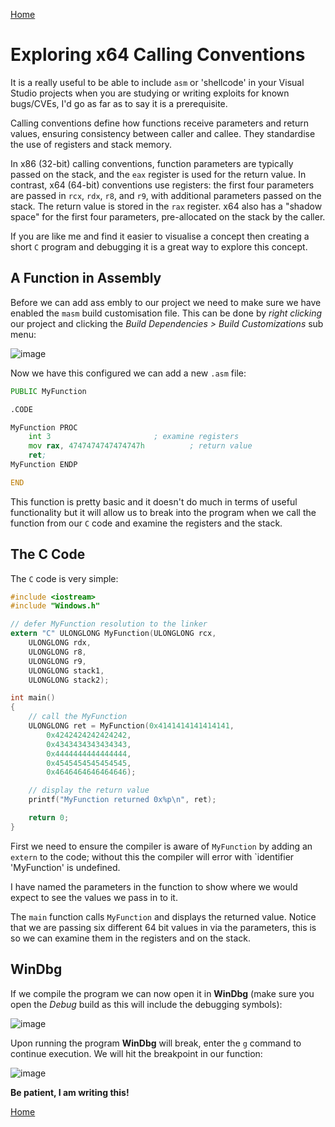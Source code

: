 [Home](https://plackyhacker.github.io)

# Exploring x64 Calling Conventions

It is a really useful to be able to include `asm` or 'shellcode' in your Visual Studio projects when you are studying or writing exploits for known bugs/CVEs, I'd go as far as to say it is a prerequisite.

Calling conventions define how functions receive parameters and return values, ensuring consistency between caller and callee. They standardise the use of registers and stack memory.

In x86 (32-bit) calling conventions, function parameters are typically passed on the stack, and the `eax` register is used for the return value. In contrast, x64 (64-bit) conventions use registers: the first four parameters are passed in `rcx`, `rdx`, `r8`, and `r9`, with additional parameters passed on the stack. The return value is stored in the `rax` register. x64 also has a "shadow space" for the first four parameters, pre-allocated on the stack by the caller.

If you are like me and find it easier to visualise a concept then creating a short `C` program and debugging it is a great way to explore this concept.

## A Function in Assembly

Before we can add ass embly to our project we need to make sure we have enabled the `masm` build customisation file. This can be done by *right clicking* our project and clicking the *Build Dependencies > Build Customizations* sub menu:

![image](https://github.com/user-attachments/assets/bf1e6377-1796-4fac-96dd-b55c346b2b40)

Now we have this configured we can add a new `.asm` file:

```asm
PUBLIC MyFunction

.CODE

MyFunction PROC
	int 3						; examine registers
	mov rax, 4747474747474747h			; return value
	ret;
MyFunction ENDP

END
```

This function is pretty basic and it doesn't do much in terms of useful functionality but it will allow us to break into the program when we call the function from our `C` code and examine the registers and the stack.

## The C Code

The `C` code is very simple:

```c
#include <iostream>
#include "Windows.h"

// defer MyFunction resolution to the linker
extern "C" ULONGLONG MyFunction(ULONGLONG rcx,
	ULONGLONG rdx,
	ULONGLONG r8,
	ULONGLONG r9,
	ULONGLONG stack1,
	ULONGLONG stack2);

int main()
{
    // call the MyFunction
    ULONGLONG ret = MyFunction(0x4141414141414141,
        0x4242424242424242,
        0x4343434343434343, 
        0x4444444444444444, 
        0x4545454545454545,
        0x4646464646464646);

    // display the return value
    printf("MyFunction returned 0x%p\n", ret);

    return 0;
}
```

First we need to ensure the compiler is aware of `MyFunction` by adding an `extern` to the code; without this the compiler will error with `identifier 'MyFunction' is undefined.

I have named the parameters in the function to show where we would expect to see the values we pass in to it.

The `main` function calls `MyFunction` and displays the returned value. Notice that we are passing six different 64 bit values in via the parameters, this is so we can examine them in the registers and on the stack.

## WinDbg

If we compile the program we can now open it in **WinDbg** (make sure you open the *Debug* build as this will include the debugging symbols):

![image](https://github.com/user-attachments/assets/596febcc-801a-4cf7-8a91-3c86946220f9)

Upon running the program **WinDbg** will break, enter the `g` command to continue execution. We will hit the breakpoint in our function:

![image](https://github.com/user-attachments/assets/cfd8f873-74ac-4be1-8359-44192f7a00c6)

**Be patient, I am writing this!**

[Home](https://plackyhacker.github.io)
